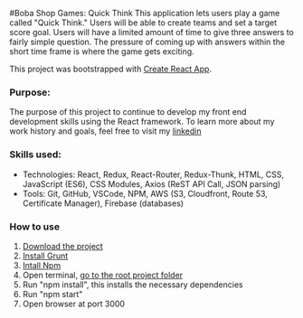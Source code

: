 #Boba Shop Games: Quick Think
This application lets users play a game called "Quick Think." Users will be able to create teams and set a target score goal. Users will have a limited amount of time to give three answers to fairly simple question. The pressure of coming up with answers within the short time frame is where the game gets exciting. 

This project was bootstrapped with [Create React App](https://github.com/facebookincubator/create-react-app).

### Purpose:
The purpose of this project to continue to develop my front end development skills using the React framework. To learn more about my work history and goals, feel free to visit my [linkedin](https://www.linkedin.com/in/carlo-bilbao/)

### Skills used:
* Technologies: React, Redux, React-Router, Redux-Thunk, HTML, CSS, JavaScript (ES6), CSS Modules, Axios (ReST API Call, JSON parsing)
* Tools: Git, GitHub, VSCode, NPM, AWS (S3, Cloudfront, Route 53, Certificate Manager), Firebase (databases)

### How to use
1. [Download the project](https://help.github.com/articles/cloning-a-repository/)
2. [Install Grunt](https://gruntjs.com/installing-grunt)
3. [Intall Npm](https://www.npmjs.com/get-npm)
4. Open terminal, [go to the root project folder](https://www.youtube.com/watch?v=oxuRxtrO2Ag)
5. Run "npm install", this installs the necessary dependencies
6. Run "npm start"
7. Open browser at port 3000